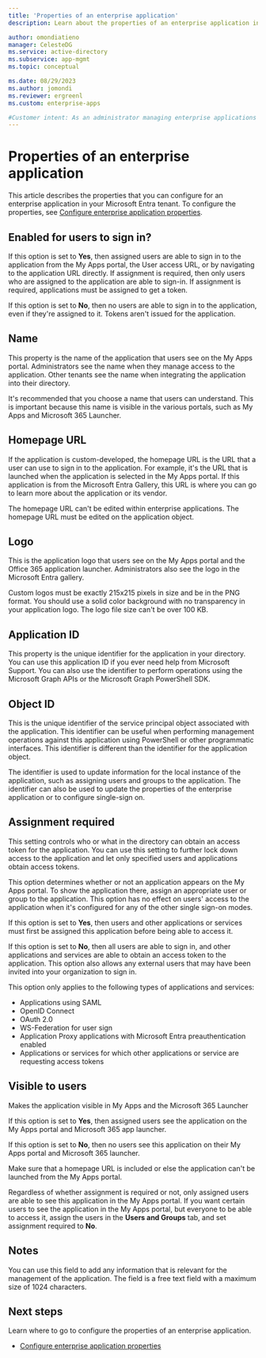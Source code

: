 ```yaml
---
title: 'Properties of an enterprise application'
description: Learn about the properties of an enterprise application in Microsoft Entra ID.

author: omondiatieno
manager: CelesteDG
ms.service: active-directory
ms.subservice: app-mgmt
ms.topic: conceptual

ms.date: 08/29/2023
ms.author: jomondi
ms.reviewer: ergreenl
ms.custom: enterprise-apps

#Customer intent: As an administrator managing enterprise applications in Microsoft Entra ID, I want to configure the properties of an application, so that I can control user access, customize the application name and logo, and manage assignment requirements.
---
```


# Properties of an enterprise application

This article describes the properties that you can configure for an enterprise application in your Microsoft Entra tenant. To configure the properties, see [Configure enterprise application properties](add-application-portal-configure.md).

## Enabled for users to sign in?

If this option is set to **Yes**, then assigned users are able to sign in to the application from the My Apps portal, the User access URL, or by navigating to the application URL directly. If assignment is required, then only users who are assigned to the application are able to sign-in. If assignment is required, applications must be assigned to get a token.

If this option is set to **No**, then no users are able to sign in to the application, even if they're assigned to it. Tokens aren't issued for the application.  

## Name

This property is the name of the application that users see on the My Apps portal. Administrators see the name when they manage access to the application. Other tenants see the name when integrating the application into their directory.

It's recommended that you choose a name that users can understand. This is important because this name is visible in the various portals, such as My Apps and Microsoft 365 Launcher.

## Homepage URL

If the application is custom-developed, the homepage URL is the URL that a user can use to sign in to the application. For example, it's the URL that is launched when the application is selected in the My Apps portal. If this application is from the Microsoft Entra Gallery, this URL is where you can go to learn more about the application or its vendor.

The homepage URL can't be edited within enterprise applications. The homepage URL must be edited on the application object.

## Logo

This is the application logo that users see on the My Apps portal and the Office 365 application launcher. Administrators also see the logo in the Microsoft Entra gallery.

Custom logos must be exactly 215x215 pixels in size and be in the PNG format. You should use a solid color background with no transparency in your application logo. The logo file size can't be over 100 KB.

## Application ID

This property is the unique identifier for the application in your directory. You can use this application ID if you ever need help from Microsoft Support. You can also use the identifier to perform operations using the Microsoft Graph APIs or the Microsoft Graph PowerShell SDK.

## Object ID

This is the unique identifier of the service principal object associated with the application. This identifier can be useful when performing management operations against this application using PowerShell or other programmatic interfaces. This identifier is different than the identifier for the application object.

The identifier is used to update information for the local instance of the application, such as assigning users and groups to the application. The identifier can also be used to update the properties of the enterprise application or to configure single-sign on.

## Assignment required

This setting controls who or what in the directory can obtain an access token for the application. You can use this setting to further lock down access to the application and let only specified users and applications obtain access tokens.

This option determines whether or not an application appears on the My Apps portal. To show the application there, assign an appropriate user or group to the application. This option has no effect on users' access to the application when it's configured for any of the other single sign-on modes.

If this option is set to **Yes**, then users and other applications or services must first be assigned this application before being able to access it.

If this option is set to **No**, then all users are able to sign in, and other applications and services are able to obtain an access token to the application. This option also allows any external users that may have been invited into your organization to sign in.

This option only applies to the following types of applications and services:

- Applications using SAML
- OpenID Connect
- OAuth 2.0
- WS-Federation for user sign
- Application Proxy applications with Microsoft Entra preauthentication enabled
- Applications or services for which other applications or service are requesting access tokens

## Visible to users

Makes the application visible in My Apps and the Microsoft 365 Launcher

If this option is set to **Yes**, then assigned users see the application on the My Apps portal and Microsoft 365 app launcher.

If this option is set to **No**, then no users see this application on their My Apps portal and Microsoft 365 launcher.

Make sure that a homepage URL is included or else the application can't be launched from the My Apps portal.

Regardless of whether assignment is required or not, only assigned users are able to see this application in the My Apps portal. If you want certain users to see the application in the My Apps portal, but everyone to be able to access it, assign the users in the **Users and Groups** tab, and set assignment required to **No**.

## Notes

You can use this field to add any information that is relevant for the management of the application. The field is a free text field with a maximum size of 1024 characters.

## Next steps

Learn where to go to configure the properties of an enterprise application.

- [Configure enterprise application properties](add-application-portal-configure.md)

